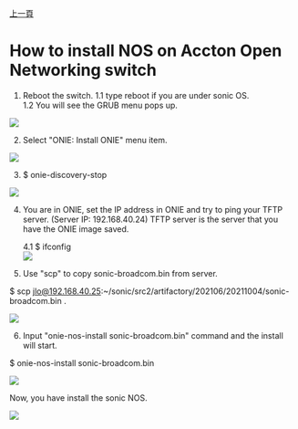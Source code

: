 [上一頁](https://jian-hong-wu.github.io/blog/ONIE/install/)

# How to install NOS on Accton Open Networking switch

1. Reboot the switch.
    1.1 type reboot if you are under sonic OS.   
    1.2 You will see the GRUB menu pops up.    
    
![](https://jian-hong-wu.github.io/blog/ONIE/onie_update/1.png)

2. Select "ONIE: Install ONIE" menu item.   
 
![](https://jian-hong-wu.github.io/blog/ONIE/nos_install/2.png)

3. $ onie-discovery-stop

![](https://jian-hong-wu.github.io/blog/ONIE/onie_update/3.png)

4. You are in ONIE, set the IP address in ONIE and try to ping your TFTP server. (Server IP: 192.168.40.24) TFTP server is the server that you have the ONIE image saved.    

    4.1 $ ifconfig   
![](https://jian-hong-wu.github.io/blog/ONIE/onie_update/4.png)

5. Use "scp" to copy sonic-broadcom.bin from server.

$ scp jlo@192.168.40.25:~/sonic/src2/artifactory/202106/20211004/sonic-broadcom.bin .

![](https://jian-hong-wu.github.io/blog/ONIE/nos_install/7.png)

6. Input "onie-nos-install sonic-broadcom.bin" command and the install will start.

$ onie-nos-install sonic-broadcom.bin

![](https://jian-hong-wu.github.io/blog/ONIE/nos_install/5.png)

Now, you have install the sonic NOS.

![](https://jian-hong-wu.github.io/blog/ONIE/nos_install/6.png)
